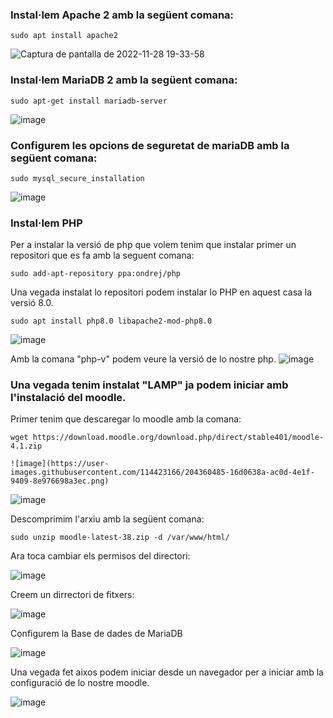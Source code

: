 ### Instal·lem Apache 2 amb la següent comana:

```
sudo apt install apache2
```

![Captura de pantalla de 2022-11-28 19-33-58](https://user-images.githubusercontent.com/114423166/204357146-8c0cb098-bfc5-4184-8045-a37ea23eade8.png)

### Instal·lem MariaDB 2 amb la següent comana:

```
sudo apt-get install mariadb-server
```
![image](https://user-images.githubusercontent.com/114423166/204357842-7890d66b-88de-46ca-a0c4-76e525e15e0c.png)

### Configurem les opcions de seguretat de mariaDB amb la següent comana:
```
sudo mysql_secure_installation
```
![image](https://user-images.githubusercontent.com/114423166/204358305-54fa072b-b764-4c7d-9fc2-3587fb59f27d.png)

### Instal·lem PHP

Per a instalar la versió de php que volem tenim que instalar primer un repositori que es fa amb la seguent comana:
```
sudo add-apt-repository ppa:ondrej/php
```

Una vegada instalat lo repositori podem instalar lo PHP en aquest casa la versió 8.0.
```
sudo apt install php8.0 libapache2-mod-php8.0
```
![image](https://user-images.githubusercontent.com/114423166/204359711-27b5721b-9159-4328-b572-d28980ba49e7.png)

Amb la comana "php-v" podem veure la versió de lo nostre php.
![image](https://user-images.githubusercontent.com/114423166/204359856-4be84e30-f035-435b-8be4-3cad9d9a62f3.png)

### Una vegada tenim instalat "LAMP" ja podem iniciar amb l'instalació del moodle.

Primer tenim que descaregar lo moodle amb la comana:
```
wget https://download.moodle.org/download.php/direct/stable401/moodle-4.1.zip

![image](https://user-images.githubusercontent.com/114423166/204360485-16d0638a-ac0d-4e1f-9409-8e976698a3ec.png)
```
![image](https://user-images.githubusercontent.com/114423166/204361033-d0dc3073-4c04-4d27-a750-a8f52dd46742.png)


Descomprimim l'arxiu amb la següent comana:
```
sudo unzip moodle-latest-38.zip -d /var/www/html/
```
Ara toca cambiar els permisos del directori:

![image](https://user-images.githubusercontent.com/114423166/204361991-1d9972a0-2d4e-4642-891e-be23bdfbe4b1.png)

Creem un dirrectori de fitxers:

![image](https://user-images.githubusercontent.com/114423166/204362116-a4b8d05d-2b03-4759-884d-d3bf4b46757b.png)


Configurem la Base de dades de MariaDB

![image](https://user-images.githubusercontent.com/114423166/204362740-2da588f9-bab0-4886-9e75-90f865eeef88.png)

Una vegada fet aixos podem iniciar desde un navegador per a iniciar amb la configuració de lo nostre moodle.

![image](https://user-images.githubusercontent.com/114423166/204363067-3fd76f8c-6960-450b-a589-af860a224779.png)





